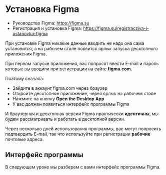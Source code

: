 # Установка Figma
* Руководство Figma: https://figma.su
* Регистрация и установка Figma: https://figma.su/registracziya-i-ustanovka-figma

При установке Figma никакие данные вводить не надо она сама установится, а на рабочем столе появится ярлык запуска десктопного приложения Figma.

При первом запуске приложения, вас попросят ввести E-mail и пароль которые вы вводили при регистрации на сайте **figma.com**.

Поэтому сначала:

* Зайдите в аккаунт figma.com через браузер
* Откройте десктопное приложение, через ярлык на рабочем столе
* Нажмите на кнопку **Open the Desktop App**
* У вас должен появиться интерфейс программы Figma

И браузерная и десктопная версии Figma практически **идентичны**, мы будем рассматривать и работать в десктопной версии.

Через несколько дней использования программы, вас могут попросить подтвердить E-mail, так что используйте при регистрации **рабочие** почтовые адреса.

## Интерфейс программы
В следующем уроке мы разберем с вами интерфейс программы Figma.